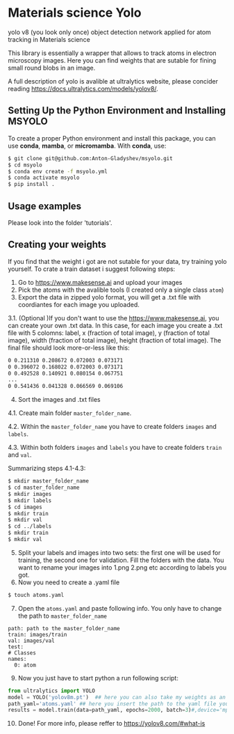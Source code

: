 # Materials science Yolo
yolo v8 (you look only once) object detection network applied for atom tracking in Materials science

This library is essentially a wrapper that allows to track atoms in electron microscopy images. Here you can find weights that are sutable for fining small round blobs in an image. 

A full description of yolo is avalible at ultralytics website, please concider reading https://docs.ultralytics.com/models/yolov8/.

## Setting Up the Python Environment and Installing MSYOLO

To create a proper Python environment and install this package, you can use **conda**, **mamba**, or **micromamba**. With **conda**, use:

```bash
$ git clone git@github.com:Anton-Gladyshev/msyolo.git
$ cd msyolo
$ conda env create -f msyolo.yml
$ conda activate msyolo
$ pip install .
```


## Usage examples

Please look into the folder 'tutorials'.

## Creating your weights

If you find that the weight i got are not sutable for your data, try training yolo yourself.
To crate a train dataset i suggest following steps:
1. Go to https://www.makesense.ai and upload your images
2. Pick the atoms with the avalible tools (I created only a single class `atom`)
3. Export the data in zipped yolo format, you will get a .txt file with coordiantes for each image you uploaded.

3.1. (Optional )If you don't want to use the https://www.makesense.ai, you can create your own .txt data. In this case, for each image you create a .txt file with 5 colomns:
label, x (fraction of total image), y (fraction of total image), width (fraction of total image), height (fraction of total image). The final file should look more-or-less like this:
```txt
0 0.211310 0.208672 0.072003 0.073171
0 0.396072 0.168022 0.072003 0.073171
0 0.492528 0.140921 0.080154 0.067751
...
0 0.541436 0.041328 0.066569 0.069106
```

4. Sort the images and .txt files

4.1. Create main folder `master_folder_name`. 

4.2. Within the `master_folder_name` you have to create folders `images` and `labels`.

4.3. Within both folders  `images` and `labels` you have to create folders `train` and `val`.

Summarizing steps 4.1-4.3:
```bash
$ mkdir master_folder_name
$ cd master_folder_name
$ mkdir images
$ mkdir labels
$ cd images
$ mkdir train
$ mkdir val
$ cd ../labels
$ mkdir train
$ mkdir val
```
5. Split your labels and images into two sets: the first one will be used for training, the second one for validation. Fill the folders with the data. You want to rename your images into 1.png 2.png etc according to labels you got.
6. Now you need to create a .yaml file
```bash
$ touch atoms.yaml
```
7. Open the `atoms.yaml` and paste following info. You only have to change the path to `master_folder_name`
```
path: path to the master_folder_name
train: images/train  
val: images/val  
test:  
# Classes
names:
  0: atom
```
9. Now you just have to start python a run following script:
```python
from ultralytics import YOLO
model = YOLO('yolov8m.pt')  ## here you can also take my weights as an initial guess
path_yaml='atoms.yaml' ## here you insert the path to the yaml file you created
results = model.train(data=path_yaml, epochs=2000, batch=3)#,device='mps')
```
10. Done! For more info, please reffer to https://yolov8.com/#what-is
